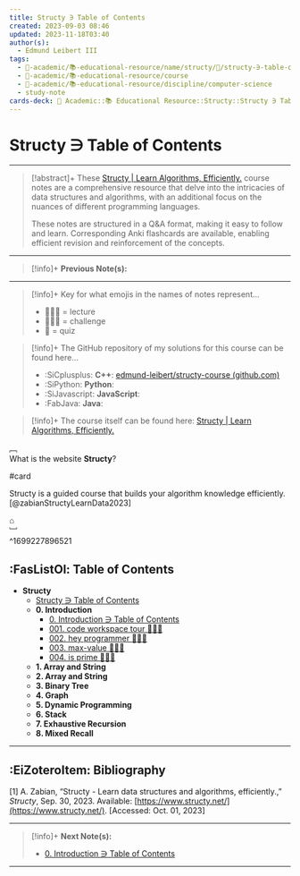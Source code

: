```yaml
---
title: Structy ∋ Table of Contents
created: 2023-09-03 08:46
updated: 2023-11-18T03:40
author(s):
  - Edmund Leibert III
tags:
  - 🔴-academic/📚-educational-resource/name/structy/🔖/structy-∋-table-of-contents
  - 🔴-academic/📚-educational-resource/course
  - 🔴-academic/📚-educational-resource/discipline/computer-science
  - study-note
cards-deck: 🔴 Academic::📚 Educational Resource::Structy::Structy ∋ Table of Contents
---
```


# Structy ∋ Table of Contents 

---

> [!abstract]+ 
> These [Structy | Learn Algorithms, Efficiently.](https://www.structy.net/) course notes are a comprehensive resource that delve into the intricacies of data structures and algorithms, with an additional focus on the nuances of different programming languages. 
> 
> These notes are structured in a Q&A format, making it easy to follow and learn. Corresponding Anki flashcards are available, enabling efficient revision and reinforcement of the concepts.

---

> [!info]+ 
> **Previous Note(s):**
> 

---

> [!info]+ 
> Key for what emojis in the names of notes represent…
> - 👨🏻‍🏫 = lecture
> - 👨🏽‍💻 = challenge
> - 📝 = quiz

> [!info]+ 
> The GitHub repository of my solutions for this course can be found here…
> - :SiCplusplus: **C++**: [edmund-leibert/structy-course (github.com)](https://github.com/edmund-leibert/structy-course)
> - :SiPython: **Python**:
> - :SiJavascript: **JavaScript**:
> - :FabJava: **Java**:

> [!info]+ 
> The course itself can be found here: [Structy | Learn Algorithms, Efficiently.](https://www.structy.net/)

﹇<br>
What is the website **Structy**?

#card

Structy is a guided course that builds your algorithm knowledge efficiently. [@zabianStructyLearnData2023]

⌂
<br>﹈<br>^1699227896521

## :FasListOl: Table of Contents

- **Structy**
	- [Structy ∋ Table of Contents](the-vault/src/🔴%20Academic/📚%20Educational%20Resource/Structy/Structy%20∋%20Table%20of%20Contents.md)
	- **0. Introduction**
		- [0. Introduction ∋ Table of Contents](the-vault/src/🔴%20Academic/📚%20Educational%20Resource/Structy/0.%20Introduction/0.%20Introduction%20∋%20Table%20of%20Contents.md)
		- [001. code workspace tour 👨🏻‍🏫](the-vault/src/🔴%20Academic/📚%20Educational%20Resource/Structy/0.%20Introduction/001.%20code%20workspace%20tour%20👨🏻‍🏫.md)
		- [002. hey programmer 🧑🏽‍💻](the-vault/src/🔴%20Academic/📚%20Educational%20Resource/Structy/0.%20Introduction/002.%20hey%20programmer%20🧑🏽‍💻.md)
		- [003. max-value 🧑🏽‍💻](the-vault/src/🔴%20Academic/📚%20Educational%20Resource/Structy/0.%20Introduction/003.%20max-value%20🧑🏽‍💻.md)
		- [004. is prime 👨🏽‍💻](the-vault/src/🔴%20Academic/📚%20Educational%20Resource/Structy/0.%20Introduction/004.%20is%20prime%20👨🏽‍💻.md)
	- **1. Array and String**
	- **2. Array and String**
	- **3. Binary Tree**
	- **4. Graph**
	- **5. Dynamic Programming**
	- **6. Stack**
	- **7. Exhaustive Recursion**
	- **8. Mixed Recall**

---

## :EiZoteroItem: Bibliography

\[1\]
A. Zabian, “Structy - Learn data structures and algorithms, efficiently.,” _Structy_, Sep. 30, 2023. Available: [https://www.structy.net/](https://www.structy.net/). [Accessed: Oct. 01, 2023]

---

> [!info]+
> **Next Note(s):**
> - [0. Introduction ∋ Table of Contents](the-vault/src/🔴%20Academic/📚%20Educational%20Resource/Structy/0.%20Introduction/0.%20Introduction%20∋%20Table%20of%20Contents.md)

---



